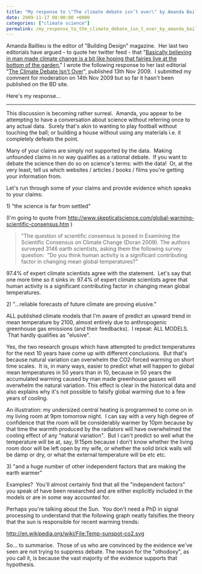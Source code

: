 ```yaml
---
title: "My response to \"The climate debate isn’t over\" by Amanda Baillieu"
date: 2009-11-17 08:00:00 +0000
categories: ["climate science"]
permalink: /my_response_to_the_climate_debate_isn_t_over_by_amanda_baillieu
---
```

Amanda Baillieu is the editor of "Building Design" magazine.  Her last
two editorials have argued - to quote her twitter feed - that
"[Basically believing in man made climate change is a bit like hoping
that fairies live at the bottom of the
garden.](http://twitter.com/AmandaBaillieu/status/5426280348)" I wrote
the following response to her last editorial "[The Climate Debate Isn't
Over](http://www.bdonline.co.uk/story.asp?storycode=3153086)", published
13th Nov 2009.  I submitted my comment for moderation on 14th Nov 2009
but so far it hasn't been published on the BD site.

Here's my response...

-----

This discussion is becoming rather surreal.  Amanda, you appear to be
attempting to have a conversation about science without referring once
to any actual data.  Surely that's akin to wanting to play football
without touching the ball; or building a house without using any
materials i.e. it completely defeats the point.

Many of your claims are simply not supported by the data.  Making
unfounded claims in no way qualifies as a rational debate.  If you want
to debate the science then do so on science's terms: with the data!  Or,
at the very least, tell us which websites / articles / books / films
you're getting your information from.

Let's run through some of your claims and provide evidence which speaks
to your claims:

1\) "the science is far from settled"

(I'm going to quote from
<http://www.skepticalscience.com/global-warming-scientific-consensus.htm>
)

> "The question of scientific consensus is posed in Examining the
> Scientific Consensus on Climate Change (Doran 2009). The authors
> surveyed 3146 earth scientists, asking them the following survey
> question:  "Do you think human activity is a significant contributing
> factor in changing mean global temperatures?"

97.4% of expert climate scientists agree with the statement.  Let's say
that one more time so it sinks in: 97.4% of expert climate scientists
agree that human activity is a significant contributing factor in
changing mean global temperatures.

2\) "...reliable forecasts of future climate are proving elusive."

ALL published climate models that I'm aware of predict an upward trend
in mean temperature by 2100, almost entirely due to anthropogenic
greenhouse gas emissions (and their feedbacks).  I repeat: ALL MODELS.
 That hardly qualifies as "elusive".

Yes, the two research groups which have attempted to predict
temperatures for the next 10 years have come up with different
conclusions.  But that's because natural variation can overwhelm the
CO2-forced warming on short time scales.  It is, in many ways, easier to
predict what will happen to global mean temperatures in 50 years than in
10, because in 50 years the accumulated warming caused by man made
greenhouse gasses will overwhelm the natural variation. This effect is
clear in the historical data and also explains why it's not possible to
falsify global warming due to a few years of cooling.

An illustration: my undersized central heating is programmed to come on
in my living room at 9pm tomorrow night.  I can say with a very high
degree of confidence that the room will be considerably warmer by 10pm
because by that time the warmth produced by the radiators will have
overwhelmed the cooling effect of any "natural variation".  But I can't
predict so well what the temperature will be at, say, 9:15pm because I
don't know whether the living room door will be left open by my wife, or
whether the solid brick walls will be damp or dry, or what the external
temperature will be etc etc.

3\) "and a huge number of other independent factors that are making the
earth warmer"

Examples?  You'll almost certainly find that all the "independent
factors" you speak of have been researched and are either explicitly
included in the models or are in some way accounted for.

Perhaps you're talking about the Sun.  You don't need a PhD in signal
processing to understand that the following graph neatly falsifies the
theory that the sun is responsible for recent warming trends:

<http://en.wikipedia.org/wiki/File:Temp-sunspot-co2.svg>

So... to summarise.  Those of us who are convinced by the evidence we've
seen are not trying to suppress debate. The reason for the "othodoxy",
as you call it, is because the vast majority of the evidence supports
that hypothesis.

